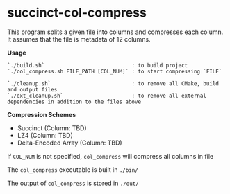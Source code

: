 # succinct-col-compress
 
This program splits a given file into columns and compresses each column. It assumes that the file is metadata of 12 columns.

**Usage**

    `./build.sh`                            : to build project
    `./col_compress.sh FILE_PATH [COL_NUM]` : to start compressing `FILE`

    `./cleanup.sh`                          : to remove all CMake, build and output files
    `./ext_cleanup.sh`                      : to remove all external dependencies in addition to the files above
 
**Compression Schemes**

- Succinct (Column: TBD)
- LZ4 (Column: TBD)
- Delta-Encoded Array (Column: TBD)

If `COL_NUM` is not specified, `col_compress` will compress all columns in file

The `col_compress` executable is built in `./bin/`

The output of `col_compress` is stored in `./out/`
